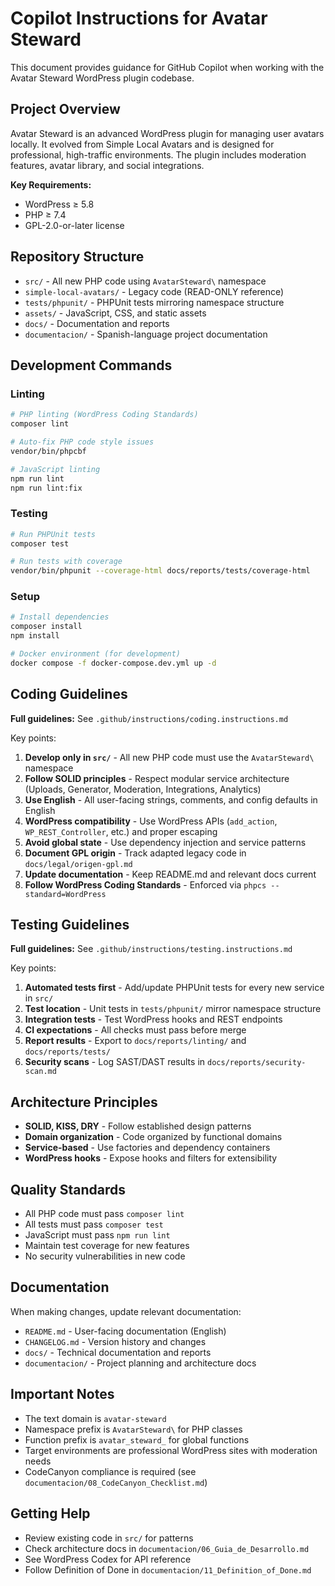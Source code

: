 # Copilot Instructions for Avatar Steward

This document provides guidance for GitHub Copilot when working with the Avatar Steward WordPress plugin codebase.

## Project Overview

Avatar Steward is an advanced WordPress plugin for managing user avatars locally. It evolved from Simple Local Avatars and is designed for professional, high-traffic environments. The plugin includes moderation features, avatar library, and social integrations.

**Key Requirements:**
- WordPress ≥ 5.8
- PHP ≥ 7.4
- GPL-2.0-or-later license

## Repository Structure

- `src/` - All new PHP code using `AvatarSteward\` namespace
- `simple-local-avatars/` - Legacy code (READ-ONLY reference)
- `tests/phpunit/` - PHPUnit tests mirroring namespace structure
- `assets/` - JavaScript, CSS, and static assets
- `docs/` - Documentation and reports
- `documentacion/` - Spanish-language project documentation

## Development Commands

### Linting
```bash
# PHP linting (WordPress Coding Standards)
composer lint

# Auto-fix PHP code style issues
vendor/bin/phpcbf

# JavaScript linting
npm run lint
npm run lint:fix
```

### Testing
```bash
# Run PHPUnit tests
composer test

# Run tests with coverage
vendor/bin/phpunit --coverage-html docs/reports/tests/coverage-html
```

### Setup
```bash
# Install dependencies
composer install
npm install

# Docker environment (for development)
docker compose -f docker-compose.dev.yml up -d
```

## Coding Guidelines

**Full guidelines:** See `.github/instructions/coding.instructions.md`

Key points:
1. **Develop only in `src/`** - All new PHP code must use the `AvatarSteward\` namespace
2. **Follow SOLID principles** - Respect modular service architecture (Uploads, Generator, Moderation, Integrations, Analytics)
3. **Use English** - All user-facing strings, comments, and config defaults in English
4. **WordPress compatibility** - Use WordPress APIs (`add_action`, `WP_REST_Controller`, etc.) and proper escaping
5. **Avoid global state** - Use dependency injection and service patterns
6. **Document GPL origin** - Track adapted legacy code in `docs/legal/origen-gpl.md`
7. **Update documentation** - Keep README.md and relevant docs current
8. **Follow WordPress Coding Standards** - Enforced via `phpcs --standard=WordPress`

## Testing Guidelines

**Full guidelines:** See `.github/instructions/testing.instructions.md`

Key points:
1. **Automated tests first** - Add/update PHPUnit tests for every new service in `src/`
2. **Test location** - Unit tests in `tests/phpunit/` mirror namespace structure
3. **Integration tests** - Test WordPress hooks and REST endpoints
4. **CI expectations** - All checks must pass before merge
5. **Report results** - Export to `docs/reports/linting/` and `docs/reports/tests/`
6. **Security scans** - Log SAST/DAST results in `docs/reports/security-scan.md`

## Architecture Principles

- **SOLID, KISS, DRY** - Follow established design patterns
- **Domain organization** - Code organized by functional domains
- **Service-based** - Use factories and dependency containers
- **WordPress hooks** - Expose hooks and filters for extensibility

## Quality Standards

- All PHP code must pass `composer lint`
- All tests must pass `composer test`
- JavaScript must pass `npm run lint`
- Maintain test coverage for new features
- No security vulnerabilities in new code

## Documentation

When making changes, update relevant documentation:
- `README.md` - User-facing documentation (English)
- `CHANGELOG.md` - Version history and changes
- `docs/` - Technical documentation and reports
- `documentacion/` - Project planning and architecture docs

## Important Notes

- The text domain is `avatar-steward`
- Namespace prefix is `AvatarSteward\` for PHP classes
- Function prefix is `avatar_steward_` for global functions
- Target environments are professional WordPress sites with moderation needs
- CodeCanyon compliance is required (see `documentacion/08_CodeCanyon_Checklist.md`)

## Getting Help

- Review existing code in `src/` for patterns
- Check architecture docs in `documentacion/06_Guia_de_Desarrollo.md`
- See WordPress Codex for API reference
- Follow Definition of Done in `documentacion/11_Definition_of_Done.md`
